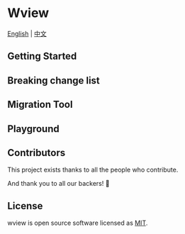 # Wview
[English](./README_US.md) | [中文](./README_CN.md)

## Getting Started

## Breaking change list

## Migration Tool

## Playground

## Contributors

This project exists thanks to all the people who contribute.

And thank you to all our backers! 🙏

## License

wview is open source software licensed as [MIT](./LICENSE).